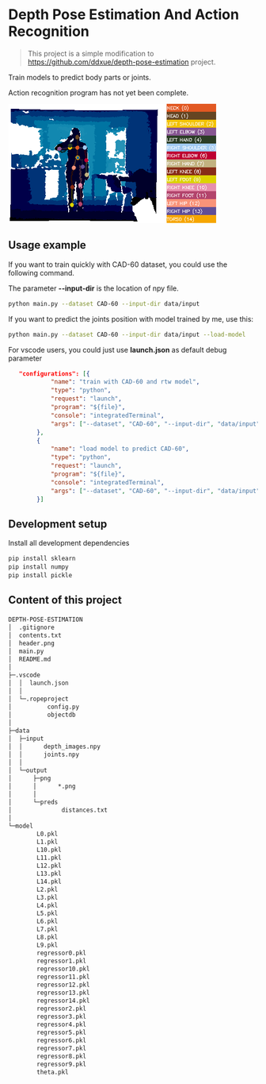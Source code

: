 # Depth Pose Estimation And Action Recognition
> This project is a simple modification to https://github.com/ddxue/depth-pose-estimation project.

Train models to predict body parts or joints.

Action recognition program has not yet been complete.

![](header.png)

## Usage example

If you want to train quickly with CAD-60 dataset, you could use the following command.

The parameter **--input-dir** is the location of npy file.
```sh
python main.py --dataset CAD-60 --input-dir data/input
```
If you want to predict the joints position with model trained by me, use this:
```sh
python main.py --dataset CAD-60 --input-dir data/input --load-model
```

For vscode users, you could just use **launch.json** as default debug parameter
```json
   "configurations": [{
            "name": "train with CAD-60 and rtw model",
            "type": "python",
            "request": "launch",
            "program": "${file}",
            "console": "integratedTerminal",
            "args": ["--dataset", "CAD-60", "--input-dir", "data/input"]
        },
        {
            "name": "load model to predict CAD-60",
            "type": "python",
            "request": "launch",
            "program": "${file}",
            "console": "integratedTerminal",
            "args": ["--dataset", "CAD-60", "--input-dir", "data/input", "--load-model"]
        }]        
```
## Development setup

Install all development dependencies 

```sh
pip install sklearn
pip install numpy
pip install pickle
```

## Content of this project
```
DEPTH-POSE-ESTIMATION
│  .gitignore
│  contents.txt
│  header.png
│  main.py
│  README.md
│  
├─.vscode
│  │  launch.json
│  │  
│  └─.ropeproject
│          config.py
│          objectdb
│          
├─data
│  ├─input
│  │      depth_images.npy
│  │      joints.npy
│  │      
│  └─output
│      ├─png
│      │      *.png
│      │      
│      └─preds
│              distances.txt
│              
└─model
        L0.pkl
        L1.pkl
        L10.pkl
        L11.pkl
        L12.pkl
        L13.pkl
        L14.pkl
        L2.pkl
        L3.pkl
        L4.pkl
        L5.pkl
        L6.pkl
        L7.pkl
        L8.pkl
        L9.pkl
        regressor0.pkl
        regressor1.pkl
        regressor10.pkl
        regressor11.pkl
        regressor12.pkl
        regressor13.pkl
        regressor14.pkl
        regressor2.pkl
        regressor3.pkl
        regressor4.pkl
        regressor5.pkl
        regressor6.pkl
        regressor7.pkl
        regressor8.pkl
        regressor9.pkl
        theta.pkl
```